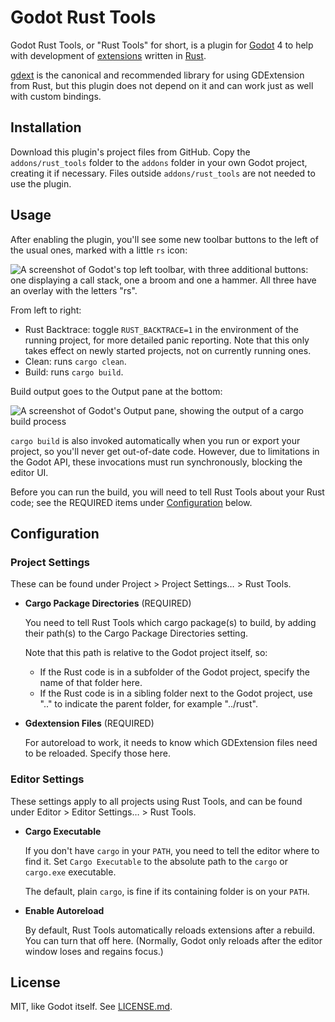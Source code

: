 Godot Rust Tools 
================

Godot Rust Tools, or "Rust Tools" for short, is a plugin for [Godot](https://godotengine.org/) 4 to help with development of [extensions](https://docs.godotengine.org/en/stable/tutorials/scripting/gdextension/what_is_gdextension.html) written in [Rust](https://www.rust-lang.org/).

[gdext](https://godot-rust.github.io/) is the canonical and recommended library for using GDExtension from Rust, but this plugin does not depend on it and can work just as well with custom bindings.

Installation
------------

Download this plugin's project files from GitHub. Copy the `addons/rust_tools` folder to the `addons` folder in your own Godot project, creating it if necessary. Files outside `addons/rust_tools` are not needed to use the plugin.

Usage
-----

After enabling the plugin, you'll see some new toolbar buttons to the left of the usual ones, marked with a little `rs` icon:

![A screenshot of Godot's top left toolbar, with three additional buttons: one displaying a call stack, one a broom and one a hammer. All three have an overlay with the letters "rs".](readme_images/toolbar.png)

From left to right:

- Rust Backtrace: toggle `RUST_BACKTRACE=1` in the environment of the running project, for more detailed panic reporting. Note that this only takes effect on newly started projects, not on currently running ones.
- Clean: runs `cargo clean`.
- Build: runs `cargo build`.

Build output goes to the Output pane at the bottom:

![A screenshot of Godot's Output pane, showing the output of a cargo build process](readme_images/build_output.png)

`cargo build` is also invoked automatically when you run or export your project, so you'll never get out-of-date code. However, due to limitations in the Godot API, these invocations must run synchronously, blocking the editor UI.

Before you can run the build, you will need to tell Rust Tools about your Rust code; see the REQUIRED items under [Configuration](#Configuration) below.

Configuration
-------------

### Project Settings

These can be found under Project > Project Settings… > Rust Tools.

- **Cargo Package Directories** (REQUIRED)

  You need to tell Rust Tools which cargo package(s) to build, by adding their path(s) to the Cargo Package Directories setting.

  Note that this path is relative to the Godot project itself, so:

  - If the Rust code is in a subfolder of the Godot project, specify the name of that folder here.
  - If the Rust code is in a sibling folder next to the Godot project, use ".." to indicate the parent folder, for example "../rust".

- **Gdextension Files** (REQUIRED)

  For autoreload to work, it needs to know which GDExtension files need to be reloaded. Specify those here.

### Editor Settings

These settings apply to all projects using Rust Tools, and can be found under Editor > Editor Settings… > Rust Tools.

- **Cargo Executable**

  If you don't have `cargo` in your `PATH`, you need to tell the editor where to find it. Set `Cargo Executable` to the absolute path to the `cargo` or `cargo.exe` executable.

  The default, plain `cargo`, is fine if its containing folder is on your `PATH`.

- **Enable Autoreload**

  By default, Rust Tools automatically reloads extensions after a rebuild. You can turn that off here. (Normally, Godot only reloads after the editor window loses and regains focus.)

License
-------

MIT, like Godot itself. See [LICENSE.md](LICENSE.md).

